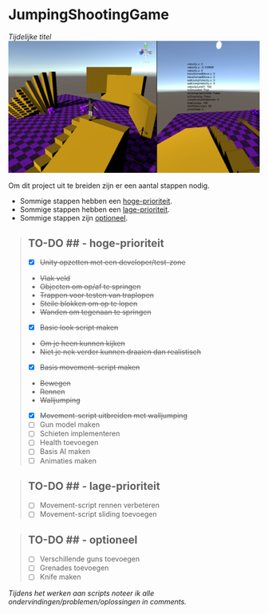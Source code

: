 # JumpingShootingGame
*Tijdelijke titel*
![Screenshot vanuit Unity](https://raw.githubusercontent.com/Rowan-Mulder/JumpingShootingGame/master/Assets/Screenshots/Screenshot1.png)



Om dit project uit te breiden zijn er een aantal stappen nodig.
* Sommige stappen hebben een [hoge-prioriteit](https://github.com/Rowan-Mulder/JumpingShootingGame/blob/master/README.md#to-do----hoge-prioriteit).
* Sommige stappen hebben een [lage-prioriteit](https://github.com/Rowan-Mulder/JumpingShootingGame/blob/master/README.md#to-do----lage-prioriteit).
* Sommige stappen zijn [optioneel](https://github.com/Rowan-Mulder/JumpingShootingGame/blob/master/README.md#to-do----optioneel).



>## TO-DO ## - hoge-prioriteit
>- [x] ~~Unity opzetten met een developer/test-zone~~
>* ~~Vlak veld~~
>* ~~Objecten om op/af te springen~~
>* ~~Trappen voor testen van traplopen~~
>* ~~Steile blokken om op te lopen~~
>* ~~Wanden om tegenaan te springen~~
>- [x] ~~Basic look script maken~~
>* ~~Om je heen kunnen kijken~~
>* ~~Niet je nek verder kunnen draaien dan realistisch~~
>- [x] ~~Basis movement-script maken~~
>* ~~Bewegen~~
>* ~~Rennen~~
>* ~~Walljumping~~
>- [x] ~~Movement-script uitbreiden met walljumping~~
>- [ ] Gun model maken
>- [ ] Schieten implementeren
>- [ ] Health toevoegen
>- [ ] Basis AI maken
>- [ ] Animaties maken

>## TO-DO ## - lage-prioriteit
>- [ ] Movement-script rennen verbeteren
>- [ ] Movement-script sliding toevoegen

>## TO-DO ## - optioneel
>- [ ] Verschillende guns toevoegen
>- [ ] Grenades toevoegen
>- [ ] Knife maken



*Tijdens het werken aan scripts noteer ik alle ondervindingen/problemen/oplossingen in comments.*
